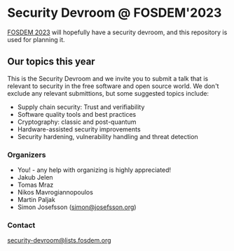 # Security Devroom @ FOSDEM'2023

[FOSDEM 2023](https://fosdem.org/2023/) will hopefully have a security
devroom, and this repository is used for planning it.

## Our topics this year

This is the Security Devroom and we invite you to submit a talk that
is relevant to security in the free software and open source world.
We don't exclude any relevant submittions, but some suggested topics
include:

- Supply chain security: Trust and verifiability
- Software quality tools and best practices
- Cryptography: classic and post-quantum
- Hardware-assisted security improvements
- Security hardening, vulnerability handling and threat detection

### Organizers

  * You! - any help with organizing is highly appreciated!
  * Jakub Jelen
  * Tomas Mraz
  * Nikos Mavrogiannopoulos
  * Martin Paljak
  * Simon Josefsson (simon@josefsson.org)

### Contact

[security-devroom@lists.fosdem.org](https://lists.fosdem.org/listinfo/security-devroom)
